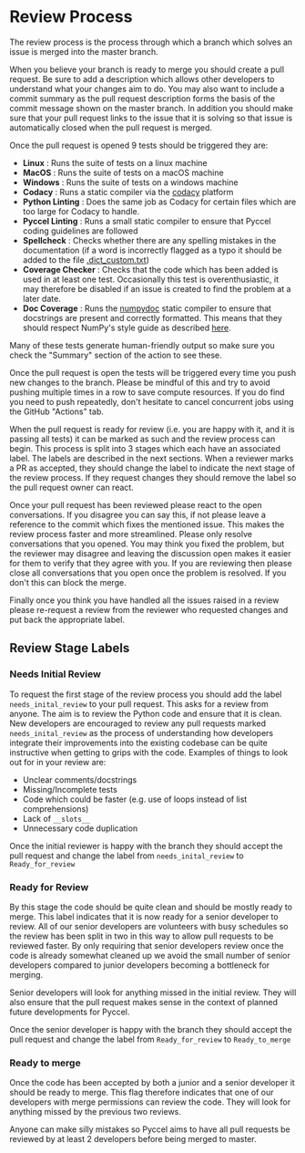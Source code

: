 # Review Process

The review process is the process through which a branch which solves an issue is merged into the master branch.

When you believe your branch is ready to merge you should create a pull request. Be sure to add a description which allows other developers to understand what your changes aim to do. You may also want to include a commit summary as the pull request description forms the basis of the commit message shown on the master branch. In addition you should make sure that your pull request links to the issue that it is solving so that issue is automatically closed when the pull request is merged.

Once the pull request is opened 9 tests should be triggered they are: 

-   **Linux** : Runs the suite of tests on a linux machine
-   **MacOS** : Runs the suite of tests on a macOS machine
-   **Windows** : Runs the suite of tests on a windows machine
-   **Codacy** : Runs a static compiler via the [codacy](https://app.codacy.com/gh/pyccel/pyccel/dashboard) platform
-   **Python Linting** : Does the same job as Codacy for certain files which are too large for Codacy to handle.
-   **Pyccel Linting** : Runs a small static compiler to ensure that Pyccel coding guidelines are followed
-   **Spellcheck** : Checks whether there are any spelling mistakes in the documentation (if a word is incorrectly flagged as a typo it should be added to the file [.dict_custom.txt](../.dict_custom.txt))
-   **Coverage Checker** : Checks that the code which has been added is used in at least one test. Occasionally this test is overenthusiastic, it may therefore be disabled if an issue is created to find the problem at a later date.
-   **Doc Coverage** : Runs the [numpydoc](https://numpydoc.readthedocs.io/en/latest/index.html) static compiler to ensure that docstrings are present and correctly formatted. This means that they should respect NumPy's style guide as described [here](https://numpydoc.readthedocs.io/en/latest/format.html).

Many of these tests generate human-friendly output so make sure you check the "Summary" section of the action to see these.

Once the pull request is open the tests will be triggered every time you push new changes to the branch. Please be mindful of this and try to avoid pushing multiple times in a row to save compute resources. If you do find you need to push repeatedly, don't hesitate to cancel concurrent jobs using the GitHub "Actions" tab.

When the pull request is ready for review (i.e. you are happy with it, and it is passing all tests) it can be marked as such and the review process can begin. This process is split into 3 stages which each have an associated label. The labels are described in the next sections. When a reviewer marks a PR as accepted, they should change the label to indicate the next stage of the review process. If they request changes they should remove the label so the pull request owner can react.

Once your pull request has been reviewed please react to the open conversations. If you disagree you can say this, if not please leave a reference to the commit which fixes the mentioned issue. This makes the review process faster and more streamlined. Please only resolve conversations that you opened. You may think you fixed the problem, but the reviewer may disagree and leaving the discussion open makes it easier for them to verify that they agree with you. If you are reviewing then please close all conversations that you open once the problem is resolved. If you don't this can block the merge.

Finally once you think you have handled all the issues raised in a review please re-request a review from the reviewer who requested changes and put back the appropriate label.

## Review Stage Labels

### Needs Initial Review

To request the first stage of the review process you should add the label `needs_inital_review` to your pull request. This asks for a review from anyone. The aim is to review the Python code and ensure that it is clean. New developers are encouraged to review any pull requests marked `needs_inital_review` as the process of understanding how developers integrate their improvements into the existing codebase can be quite instructive when getting to grips with the code. Examples of things to look out for in your review are:

-   Unclear comments/docstrings
-   Missing/Incomplete tests
-   Code which could be faster (e.g. use of loops instead of list comprehensions)
-   Lack of `__slots__`
-   Unnecessary code duplication

Once the initial reviewer is happy with the branch they should accept the pull request and change the label from `needs_inital_review` to `Ready_for_review`

### Ready for Review

By this stage the code should be quite clean and should be mostly ready to merge. This label indicates that it is now ready for a senior developer to review. All of our senior developers are volunteers with busy schedules so the review has been split in two in this way to allow pull requests to be reviewed faster. By only requiring that senior developers review once the code is already somewhat cleaned up we avoid the small number of senior developers compared to junior developers becoming a bottleneck for merging.

Senior developers will look for anything missed in the initial review. They will also ensure that the pull request makes sense in the context of planned future developments for Pyccel.

Once the senior developer is happy with the branch they should accept the pull request and change the label from `Ready_for_review` to `Ready_to_merge`

### Ready to merge

Once the code has been accepted by both a junior and a senior developer it should be ready to merge. This flag therefore indicates that one of our developers with merge permissions can review the code. They will look for anything missed by the previous two reviews.

Anyone can make silly mistakes so Pyccel aims to have all pull requests be reviewed by at least 2 developers before being merged to master.
